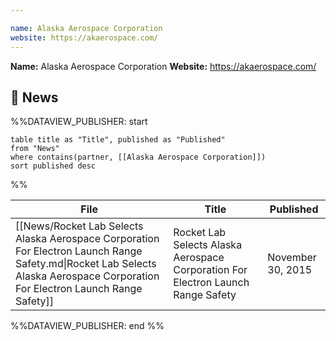 ```yaml
---

name: Alaska Aerospace Corporation
website: https://akaerospace.com/
---
```


**Name:** Alaska Aerospace Corporation
**Website:** https://akaerospace.com/

## 📰 News

%%DATAVIEW_PUBLISHER: start
```
table title as "Title", published as "Published"
from "News"
where contains(partner, [[Alaska Aerospace Corporation]])
sort published desc
```
%%

| File                                                                                                                                                                           | Title                                                                            | Published         |
| ------------------------------------------------------------------------------------------------------------------------------------------------------------------------------ | -------------------------------------------------------------------------------- | ----------------- |
| [[News/Rocket Lab Selects Alaska Aerospace Corporation For Electron Launch Range Safety.md\|Rocket Lab Selects Alaska Aerospace Corporation For Electron Launch Range Safety]] | Rocket Lab Selects Alaska Aerospace Corporation For Electron Launch Range Safety | November 30, 2015 |

%%DATAVIEW_PUBLISHER: end %%